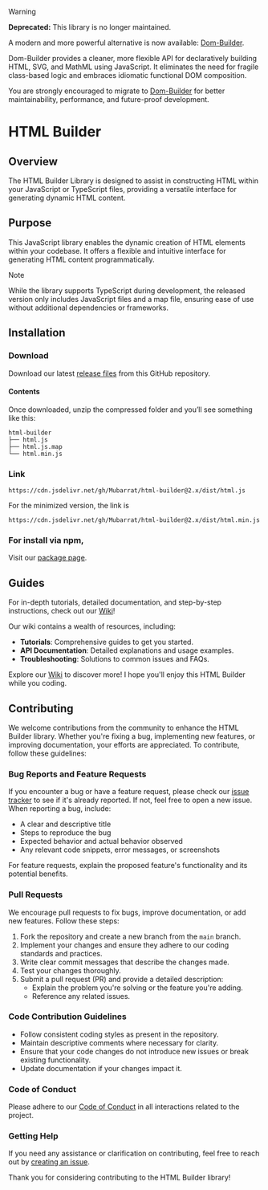 > [!WARNING]
> **Deprecated:** This library is no longer maintained.
> 
> A modern and more powerful alternative is now available: [Dom-Builder](https://github.com/Mubarrat/dom-builder).
> 
> Dom-Builder provides a cleaner, more flexible API for declaratively building HTML, SVG, and MathML using JavaScript.
> It eliminates the need for fragile class-based logic and embraces idiomatic functional DOM composition.
> 
> You are strongly encouraged to migrate to [Dom-Builder](https://github.com/Mubarrat/dom-builder) for better maintainability, performance, and future-proof development.

# HTML Builder

## Overview
The HTML Builder Library is designed to assist in constructing HTML within your JavaScript or TypeScript files, providing a versatile interface for generating dynamic HTML content.

## Purpose
This JavaScript library enables the dynamic creation of HTML elements within your codebase. It offers a flexible and intuitive interface for generating HTML content programmatically.

> [!NOTE]
> While the library supports TypeScript during development, the released version only includes JavaScript files and a map file, ensuring ease of use without additional dependencies or frameworks.

## Installation
### Download
Download our latest [release files](https://github.com/Mubarrat/html-builder/releases) from this GitHub repository.

#### Contents
Once downloaded, unzip the compressed folder and you’ll see something like this:
```
html-builder
├── html.js
├── html.js.map
└── html.min.js
```

### Link
```
https://cdn.jsdelivr.net/gh/Mubarrat/html-builder@2.x/dist/html.js
```
For the minimized version, the link is
```
https://cdn.jsdelivr.net/gh/Mubarrat/html-builder@2.x/dist/html.min.js
```

### For install via npm,
Visit our [package page](https://github.com/Mubarrat/html-builder/pkgs/npm/html-builder).

## Guides

For in-depth tutorials, detailed documentation, and step-by-step instructions, check out our [Wiki](https://github.com/Mubarrat/html-builder/wiki)!

Our wiki contains a wealth of resources, including:

- **Tutorials**: Comprehensive guides to get you started.
- **API Documentation**: Detailed explanations and usage examples.
- **Troubleshooting**: Solutions to common issues and FAQs.

Explore our [Wiki](https://github.com/Mubarrat/html-builder/wiki) to discover more! I hope you'll enjoy this HTML Builder while you coding.

## Contributing

We welcome contributions from the community to enhance the HTML Builder library. Whether you're fixing a bug, implementing new features, or improving documentation, your efforts are appreciated. To contribute, follow these guidelines:

### Bug Reports and Feature Requests

If you encounter a bug or have a feature request, please check our [issue tracker](https://github.com/Mubarrat/html-builder/issues) to see if it's already reported. If not, feel free to open a new issue. When reporting a bug, include:

- A clear and descriptive title
- Steps to reproduce the bug
- Expected behavior and actual behavior observed
- Any relevant code snippets, error messages, or screenshots

For feature requests, explain the proposed feature's functionality and its potential benefits.

### Pull Requests

We encourage pull requests to fix bugs, improve documentation, or add new features. Follow these steps:

1. Fork the repository and create a new branch from the `main` branch.
2. Implement your changes and ensure they adhere to our coding standards and practices.
3. Write clear commit messages that describe the changes made.
4. Test your changes thoroughly.
5. Submit a pull request (PR) and provide a detailed description:
   - Explain the problem you're solving or the feature you're adding.
   - Reference any related issues.

### Code Contribution Guidelines

- Follow consistent coding styles as present in the repository.
- Maintain descriptive comments where necessary for clarity.
- Ensure that your code changes do not introduce new issues or break existing functionality.
- Update documentation if your changes impact it.

### Code of Conduct

Please adhere to our [Code of Conduct](CODE_OF_CONDUCT.md) in all interactions related to the project.

### Getting Help

If you need any assistance or clarification on contributing, feel free to reach out by [creating an issue](https://github.com/Mubarrat/html-builder/issues).

Thank you for considering contributing to the HTML Builder library!
